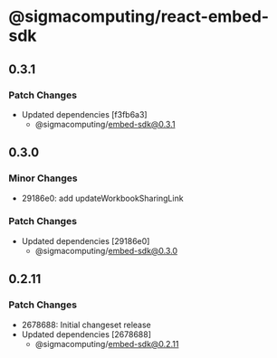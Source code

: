 # @sigmacomputing/react-embed-sdk

## 0.3.1

### Patch Changes

- Updated dependencies [f3fb6a3]
  - @sigmacomputing/embed-sdk@0.3.1

## 0.3.0

### Minor Changes

- 29186e0: add updateWorkbookSharingLink

### Patch Changes

- Updated dependencies [29186e0]
  - @sigmacomputing/embed-sdk@0.3.0

## 0.2.11

### Patch Changes

- 2678688: Initial changeset release
- Updated dependencies [2678688]
  - @sigmacomputing/embed-sdk@0.2.11
